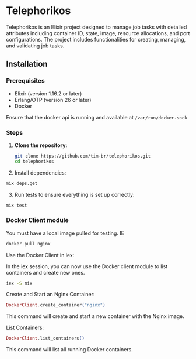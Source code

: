 # Telephorikos

Telephorikos is an Elixir project designed to manage job tasks with detailed attributes including container ID, state, image, resource allocations, and port configurations. The project includes functionalities for creating, managing, and validating job tasks.

## Installation

### Prerequisites

- Elixir (version 1.16.2 or later)
- Erlang/OTP (version 26 or later)
- Docker

Ensure that the docker api is running and available at 
`/var/run/docker.sock`
### Steps

1. **Clone the repository:**

   ```sh
   git clone https://github.com/tim-br/telephorikos.git
   cd telephorikos

2. Install dependencies:

```sh
mix deps.get
```

3. Run tests to ensure everything is set up correctly:

```sh
mix test
```

### Docker Client module

You must have a local image pulled for testing. IE

```bash
docker pull nginx  
```

Use the Docker Client in iex:

In the iex session, you can now use the Docker client module to list containers and create new ones.

```bash
iex -S mix
```

Create and Start an Nginx Container:

```elixir
DockerClient.create_container("nginx")
```
This command will create and start a new container with the Nginx image.

List Containers:

```elixir
DockerClient.list_containers()
```
This command will list all running Docker containers.